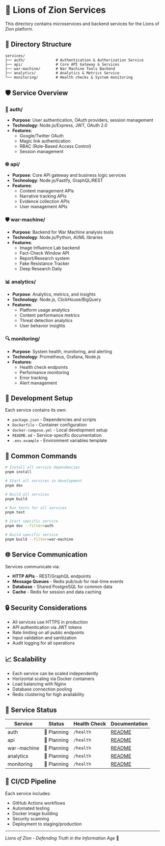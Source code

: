 # 🔧 Lions of Zion Services

This directory contains microservices and backend services for the Lions of Zion platform.

## 📁 Directory Structure

```
services/
├── auth/              # Authentication & Authorization Service
├── api/               # Core API Gateway & Services  
├── war-machine/       # War Machine Tools Backend
├── analytics/         # Analytics & Metrics Service
└── monitoring/        # Health checks & System monitoring
```

## 🛡️ Service Overview

### 🔐 **auth/**
- **Purpose**: User authentication, OAuth providers, session management
- **Technology**: Node.js/Express, JWT, OAuth 2.0
- **Features**: 
  - Google/Twitter OAuth
  - Magic link authentication  
  - RBAC (Role-Based Access Control)
  - Session management

### 🌐 **api/**
- **Purpose**: Core API gateway and business logic services
- **Technology**: Node.js/Fastify, GraphQL/REST
- **Features**:
  - Content management APIs
  - Narrative tracking APIs
  - Evidence collection APIs
  - User management APIs

### 🛡️ **war-machine/**
- **Purpose**: Backend for War Machine analysis tools
- **Technology**: Node.js/Python, AI/ML libraries
- **Features**:
  - Image Influence Lab backend
  - Fact-Check Window API
  - Report/Research system
  - Fake Resistance Tracker
  - Deep Research Daily

### 📊 **analytics/**
- **Purpose**: Analytics, metrics, and insights
- **Technology**: Node.js, ClickHouse/BigQuery
- **Features**:
  - Platform usage analytics
  - Content performance metrics
  - Threat detection analytics
  - User behavior insights

### 🔍 **monitoring/**
- **Purpose**: System health, monitoring, and alerting
- **Technology**: Prometheus, Grafana, Node.js
- **Features**:
  - Health check endpoints
  - Performance monitoring
  - Error tracking
  - Alert management

## 🚀 Development Setup

Each service contains its own:
- `package.json` - Dependencies and scripts
- `Dockerfile` - Container configuration  
- `docker-compose.yml` - Local development setup
- `README.md` - Service-specific documentation
- `.env.example` - Environment variables template

## 🔧 Common Commands

```bash
# Install all service dependencies
pnpm install

# Start all services in development
pnpm dev

# Build all services
pnpm build

# Run tests for all services
pnpm test

# Start specific service
pnpm dev --filter=auth

# Build specific service  
pnpm build --filter=war-machine
```

## 🌐 Service Communication

Services communicate via:
- **HTTP APIs** - REST/GraphQL endpoints
- **Message Queues** - Redis pub/sub for real-time events
- **Database** - Shared PostgreSQL for common data
- **Cache** - Redis for session and data caching

## 🔒 Security Considerations

- All services use HTTPS in production
- API authentication via JWT tokens
- Rate limiting on all public endpoints
- Input validation and sanitization
- Audit logging for all operations

## 📈 Scalability

- Each service can be scaled independently
- Horizontal scaling via Docker containers
- Load balancing with Nginx
- Database connection pooling
- Redis clustering for high availability

## 🚦 Service Status

| Service | Status | Health Check | Documentation |
|---------|--------|--------------|---------------|
| auth | 🚧 Planning | `/health` | [README](auth/README.md) |
| api | 🚧 Planning | `/health` | [README](api/README.md) |
| war-machine | 🚧 Planning | `/health` | [README](war-machine/README.md) |
| analytics | 🚧 Planning | `/health` | [README](analytics/README.md) |
| monitoring | 🚧 Planning | `/health` | [README](monitoring/README.md) |

## 🔄 CI/CD Pipeline

Each service includes:
- GitHub Actions workflows
- Automated testing
- Docker image building
- Security scanning
- Deployment to staging/production

---

*Lions of Zion - Defending Truth in the Information Age* 🦁